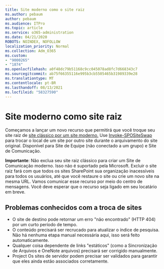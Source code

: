 ```yaml
---
title: Site moderno como o site raiz
ms.author: pebaum
author: pebaum
ms.audience: ITPro
ms.topic: article
ms.service: o365-administration
ms.date: 04/21/2020
ROBOTS: NOINDEX, NOFOLLOW
localization_priority: Normal
ms.collection: Adm_O365
ms.custom:
- "9000265"
- "1874"
ms.openlocfilehash: a0f48dc79b51168c9cc045078ad8fc7d668343c7
ms.sourcegitcommit: ab75f66355116e995b3cb5505465b31989339e28
ms.translationtype: MT
ms.contentlocale: pt-BR
ms.lasthandoff: 08/13/2021
ms.locfileid: "58327590"
---
```

# <a name="modern-site-as-root-site"></a>Site moderno como site raiz

Começamos a lançar um novo recurso que permitirá que você troque seu site raiz de [site clássico por um site moderno.](https://docs.microsoft.com/sharepoint/modern-root-site) Use [Invoke-SPOSiteSwap](https://docs.microsoft.com/powershell/module/sharepoint-online/invoke-spositeswap?view=sharepoint-ps) para trocar o local de um site por outro site durante o arquivamento do site original. Disponível para Site de Equipe (não conectado a um grupo) e Site de Comunicação.

**Importante**: Não exclua seu site raiz clássico para criar um Site de Comunicação moderno. Isso não é suportado pela Microsoft. Excluir o site raiz fará com que todos os sites SharePoint sua organização inacessíveis para todos os usuários, até que você restaure o site ou crie um novo site na mesma URL. Vamos comunicar esse recurso por meio do centro de mensagens. Você deve esperar que o recurso seja ligado em seu locatário em breve.

## <a name="known-issues-with-swapping-sites"></a>Problemas conhecidos com a troca de sites
- O site de destino pode retornar um erro "não encontrado" (HTTP 404) por um curto período de tempo.
- O conteúdo precisará ser recrucado para atualizar o índice de pesquisa. Não há nenhuma etapa manual necessária aqui, isso será feito automaticamente.
- Qualquer coisa dependente de links "estáticos" (como a Sincronização de Arquivos e OneNote arquivos) precisará ser corrigido manualmente.
- Project Os sites de servidor podem precisar ser validados para garantir que eles ainda estão associados corretamente. 
